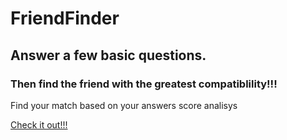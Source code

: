 # FriendFinder

## Answer a few basic questions.
### Then find the friend with the greatest compatiblility!!!

Find your match based on your answers score analisys

[Check it out!!!](https://stark-sea-63524.herokuapp.com/)